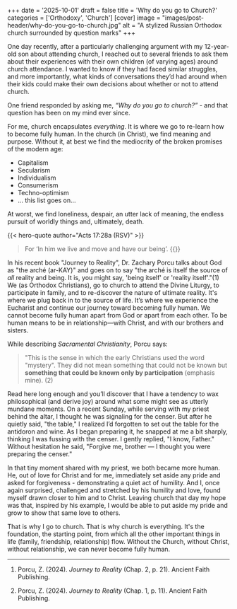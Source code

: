 +++
date = '2025-10-01'
draft = false
title = 'Why do you go to Church?'
categories = ['Orthodoxy', 'Church']
[cover]
image = "images/post-header/why-do-you-go-to-church.jpg"
alt = "A stylized Russian Orthodox church surrounded by question marks"
+++

One day recently, after a particularly challenging argument with my 12-year-old son about attending church, I reached out to several friends to ask them about their experiences with their own children (of varying ages) around church attendance. I wanted to know if they had faced similar struggles, and more importantly, what kinds of conversations they’d had around when their kids could make their own decisions about whether or not to attend church.

One friend responded by asking me, _“Why do you go to church?”_ - and that question has been on my mind ever since.

For me, church encapsulates _everything_. It is where we go to re-learn how to become fully human. In the church (in Christ), we find meaning and purpose. Without it, at best we find the mediocrity of the broken promises of the modern age:

- Capitalism
- Secularism
- Individualism
- Consumerism
- Techno-optimism
- ... this list goes on...

At worst, we find loneliness, despair, an utter lack of meaning, the endless pursuit of worldly things and, ultimately, death.

{{< hero-quote author="Acts 17:28a (RSV)" >}}
> For ‘In him we live and move and have our being’.
{{</hero-quote>}}

In his recent book "Journey to Reality", Dr. Zachary Porcu talks about God as "the arché (ar-KAY)" and goes on to say "the arché is itself the source of _all_ reality and being. It is, you might say, 'being itself' or 'reality itself'."(1) We (as Orthodox Christians), go to church to attend the Divine Liturgy, to participate in family, and to re-discover the nature of ultimate reality. It's where we plug back in to the source of life. It’s where we experience the Eucharist and continue our journey toward becoming fully human. We cannot become fully human apart from God or apart from each other. To be human means to be in relationship—with Christ, and with our brothers and sisters.

While describing _Sacramental Christianity_, Porcu says:

> "This is the sense in which the early Christians used the word "mystery". They did not mean something that could not be known but **something that could be known only by participation** (emphasis mine). (2)

Read here long enough and you’ll discover that I have a tendency to wax philosophical (and derive joy) around what some might see as utterly mundane moments. On a recent Sunday, while serving with my priest behind the altar, I thought he was signaling for the censer. But after he quietly said, "the table," I realized I’d forgotten to set out the table for the antidoron and wine. As I began preparing it, he snapped at me a bit sharply, thinking I was fussing with the censer. I gently replied, "I know, Father." Without hesitation he said, "Forgive me, brother — I thought you were preparing the censer."

In that tiny moment shared with my priest, we both became more human. He, out of love for Christ and for me, immediately set aside any pride and asked for forgiveness - demonstrating a quiet act of humility. And I, once again surprised, challenged and stretched by his humility and love, found myself drawn closer to him and to Christ. Leaving church that day my hope was that, inspired by his example, I would be able to put aside my pride and grow to show that same love to others.

That is why I go to church. That is why church is everything. It's the foundation, the starting point, from which all the other important things in life (family, friendship, relationship) flow. Without the Church, without Christ, without relationship, we can never become fully human.

---
1. Porcu, Z. (2024). *Journey to Reality* (Chap. 2, p. 21). Ancient Faith Publishing.

2. Porcu, Z. (2024). *Journey to Reality* (Chap. 1, p. 11). Ancient Faith Publishing.
